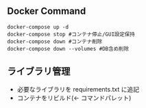 ## Docker Command

```
docker-compose up -d
docker-compose stop #コンテナ停止/GUI設定保持
docker-compose down #コンテナ削除
docker-compose down --volumes #DB含め削除
```

## ライブラリ管理

- 必要なライブラリを requirements.txt に追記
- コンテナをリビルド(← コマンドパレット)
